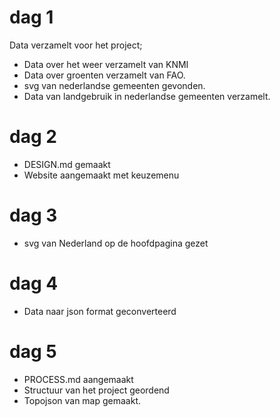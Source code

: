 # dag 1
Data verzamelt voor het project;
* Data over het weer verzamelt van KNMI
* Data over groenten verzamelt van FAO.
* svg van nederlandse gemeenten gevonden.
* Data van landgebruik in nederlandse gemeenten verzamelt.

# dag 2
* DESIGN.md gemaakt
* Website aangemaakt met keuzemenu

# dag 3
* svg van Nederland op de hoofdpagina gezet

# dag 4
* Data naar json format geconverteerd

# dag 5
* PROCESS.md aangemaakt
* Structuur van het project geordend
* Topojson van map gemaakt. 
